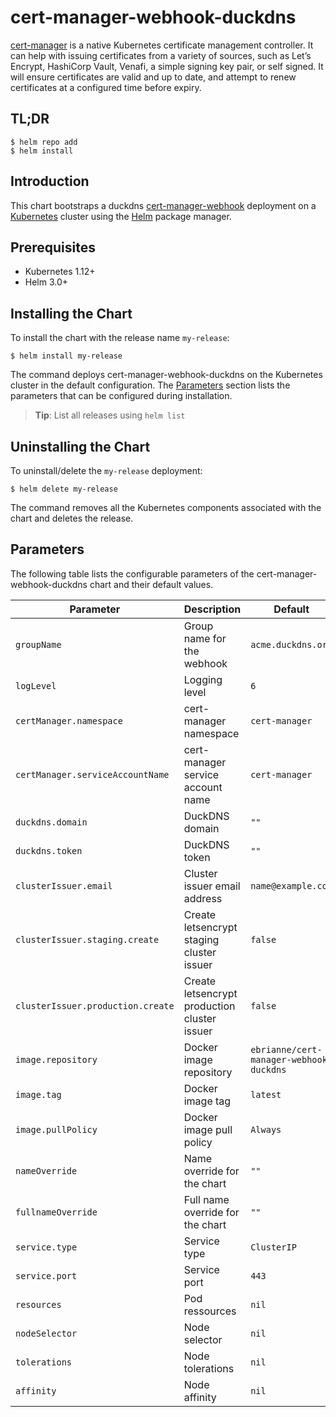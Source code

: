 # cert-manager-webhook-duckdns

[cert-manager](https://cert-manager.io/docs/) is a native Kubernetes certificate management controller. It can help with issuing certificates from a variety of sources, such as Let’s Encrypt, HashiCorp Vault, Venafi, a simple signing key pair, or self signed. It will ensure certificates are valid and up to date, and attempt to renew certificates at a configured time before expiry.

## TL;DR

```console
$ helm repo add 
$ helm install 
```

## Introduction

This chart bootstraps a duckdns [cert-manager-webhook](https://cert-manager.io/docs/configuration/acme/dns01/webhook/) deployment on a [Kubernetes](http://kubernetes.io) cluster using the [Helm](https://helm.sh) package manager.

## Prerequisites

- Kubernetes 1.12+
- Helm 3.0+

## Installing the Chart

To install the chart with the release name `my-release`:

```console
$ helm install my-release 
```

The command deploys cert-manager-webhook-duckdns on the Kubernetes cluster in the default configuration. The [Parameters](#parameters) section lists the parameters that can be configured during installation.

> **Tip**: List all releases using `helm list`

## Uninstalling the Chart

To uninstall/delete the `my-release` deployment:

```console
$ helm delete my-release
```

The command removes all the Kubernetes components associated with the chart and deletes the release.

## Parameters

The following table lists the configurable parameters of the cert-manager-webhook-duckdns chart and their default values.

| Parameter                          | Description                                     | Default                                                 |
|------------------------------------|-------------------------------------------------|---------------------------------------------------------|
| `groupName`                        | Group name for the webhook                      | `acme.duckdns.org`                                      |
| `logLevel`                         | Logging level                                   | `6`                                                     |
| `certManager.namespace`            | cert-manager namespace                          | `cert-manager`                                          |
| `certManager.serviceAccountName`   | cert-manager service account name               | `cert-manager`                                          |
| `duckdns.domain`                   | DuckDNS domain                                  | `""`                                                    |
| `duckdns.token`                    | DuckDNS token                                   | `""`                                                    |
| `clusterIssuer.email`              | Cluster issuer email address                    | `name@example.com`                                      |
| `clusterIssuer.staging.create`     | Create letsencrypt staging cluster issuer       | `false`                                                 |
| `clusterIssuer.production.create`  | Create letsencrypt production cluster issuer    | `false`                                                 |
| `image.repository`                 | Docker image repository                         | `ebrianne/cert-manager-webhook-duckdns`                 |
| `image.tag`                        | Docker image tag                                | `latest`                                                |
| `image.pullPolicy`                 | Docker image pull policy                        | `Always`                                                |
| `nameOverride`                     | Name override for the chart                     | `""`                                                    |
| `fullnameOverride`                 | Full name override for the chart                | `""`                                                    |
| `service.type`                     | Service type                                    | `ClusterIP`                                             |
| `service.port`                     | Service port                                    | `443`                                                   |
| `resources`                        | Pod ressources                                  | `nil`                                                   |
| `nodeSelector`                     | Node selector                                   | `nil`                                                   |
| `tolerations`                      | Node tolerations                                | `nil`                                                   |
| `affinity`                         | Node affinity                                   | `nil`                                                   |